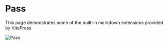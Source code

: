 # Pass

This page demonstrates some of the built-in markdown extensions provided by VitePress.

![Pass](/pass.png)
